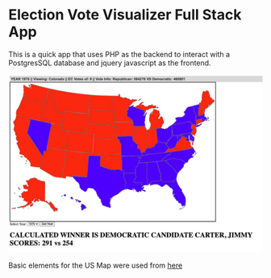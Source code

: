 # Election Vote Visualizer Full Stack App #


This is a quick app that uses PHP as the backend to interact with a PostgresSQL database and jquery javascript as the frontend. 

![](images/pic.png?raw=true)


Basic elements for the US Map were used from [here](https://github.com/NewSignature/us-map)